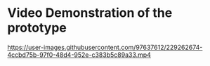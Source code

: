 # Video Demonstration of the prototype



https://user-images.githubusercontent.com/97637612/229262674-4ccbd75b-97f0-48d4-952e-c383b5c89a33.mp4


